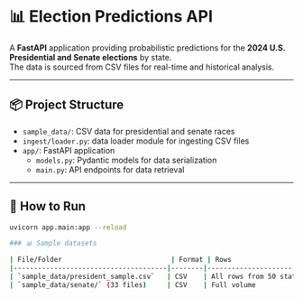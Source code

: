 # 📊 Election Predictions API

A **FastAPI** application providing probabilistic predictions for the **2024 U.S. Presidential and Senate elections** by state.  
The data is sourced from CSV files for real-time and historical analysis.

---

## 📦 Project Structure
- `sample_data/`: CSV data for presidential and senate races
- `ingest/loader.py`: data loader module for ingesting CSV files
- `app/`: FastAPI application
    - `models.py`: Pydantic models for data serialization
    - `main.py`: API endpoints for data retrieval

---

## 🚀 How to Run
```bash
uvicorn app.main:app --reload

### 📊 Sample datasets

| File/Folder                           | Format | Rows                | Notes |
|--------------------------------------|--------|---------------------|-------|
| `sample_data/president_sample.csv`   | CSV    | All rows from 50 states | Columns: Democratic, Donald Trump, Other |
| `sample_data/senate/` (33 files)     | CSV    | Full volume         | One file per state. Wide format, candidate names vary |
